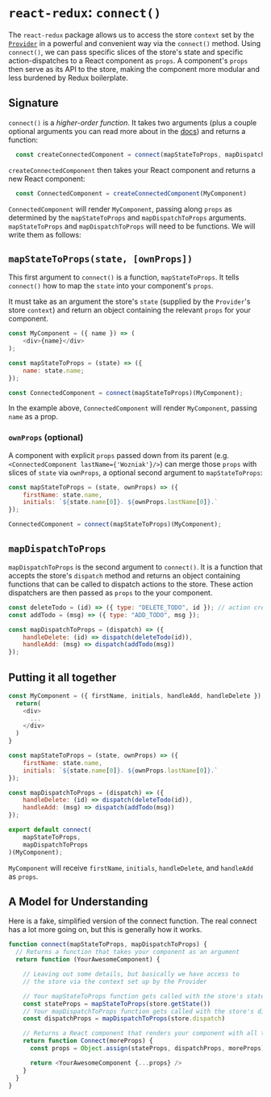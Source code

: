 # `react-redux`: `connect()`

The `react-redux` package allows us to access the store `context` set by the
[`Provider`][provider] in a powerful and convenient way via the `connect()`
method.  Using `connect()`, we can pass specific slices of the store's state
and specific action-dispatches to a React component as `props`. A component's
`props` then serve as its API to the store, making the component more modular and less
burdened by Redux boilerplate.

## Signature

`connect()` is a *higher-order function*. It takes two arguments (plus a couple
optional arguments you can read more about in the [docs][docs]) and returns a function:

```js
  const createConnectedComponent = connect(mapStateToProps, mapDispatchToProps)
```

`createConnectedComponent` then takes your React component and returns a new React component:

```js
  const ConnectedComponent = createConnectedComponent(MyComponent)
```

`ConnectedComponent` will render `MyComponent`, passing along `props` as
determined by the `mapStateToProps` and `mapDispatchToProps` arguments.
`mapStateToProps` and `mapDispatchToProps` will need to be functions. We will
write them as follows:

## `mapStateToProps(state, [ownProps])`

This first argument to `connect()` is a function, `mapStateToProps`. It tells
`connect()` how to map the `state` into your component's `props`.

It must take as an argument the store's `state` (supplied by the `Provider`'s store
`context`) and return an object containing the relevant `props` for your component.

```js
const MyComponent = ({ name }) => (
	<div>{name}</div>
);

const mapStateToProps = (state) => ({
	name: state.name;
});

const ConnectedComponent = connect(mapStateToProps)(MyComponent);
```

In the example above, `ConnectedComponent` will render `MyComponent`,
passing `name` as a prop.


### `ownProps` (optional)

A component with explicit `props` passed down from its parent
(e.g. `<ConnectedComponent lastName={'Wozniak'}/>`) can merge those `props` with
slices of `state` via `ownProps`, a optional second argument to `mapStateToProps`:

```js
const mapStateToProps = (state, ownProps) => ({
	firstName: state.name,
	initials: `${state.name[0]}. ${ownProps.lastName[0]}.`
});

ConnectedComponent = connect(mapStateToProps)(MyComponent);
```

## `mapDispatchToProps`

`mapDispatchToProps` is the second argument to `connect()`. It is a function
that accepts the store's `dispatch` method and returns an object containing
functions that can be called to dispatch actions to the store. These action
dispatchers are then passed as `props` to the your component.

```js
const deleteTodo = (id) => ({ type: "DELETE_TODO", id }); // action creators
const addTodo = (msg) => ({ type: "ADD_TODO", msg });

const mapDispatchToProps = (dispatch) => ({
	handleDelete: (id) => dispatch(deleteTodo(id)),
	handleAdd: (msg) => dispatch(addTodo(msg))
});
```

## Putting it all together

```js
const MyComponent = ({ firstName, initials, handleAdd, handleDelete }) => {
  return(
    <div>
      ...
    </div>
  )
}

const mapStateToProps = (state, ownProps) => ({
	firstName: state.name,
	initials: `${state.name[0]}. ${ownProps.lastName[0]}.`
});

const mapDispatchToProps = (dispatch) => ({
	handleDelete: (id) => dispatch(deleteTodo(id)),
	handleAdd: (msg) => dispatch(addTodo(msg))
});

export default connect(
	mapStateToProps,
	mapDispatchToProps
)(MyComponent);
```

`MyComponent` will receive `firstName`, `initials`, `handleDelete`,
and `handleAdd` as `props`.


## A Model for Understanding

Here is a fake, simplified version of the connect function. The real
connect has a lot more going on, but this is generally how it works.

```js
function connect(mapStateToProps, mapDispatchToProps) {
  // Returns a function that takes your component as an argument
  return function (YourAwesomeComponent) {

    // Leaving out some details, but basically we have access to
    // the store via the context set up by the Provider

    // Your mapStateToProps function gets called with the store's state
    const stateProps = mapStateToProps(store.getState())
    // Your mapDispatchToProps function gets called with the store's dispatch function
    const dispatchProps = mapDispatchToProps(store.dispatch)

    // Returns a React component that renders your component with all the props
    return function Connect(moreProps) {
      const props = Object.assign(stateProps, dispatchProps, moreProps)

      return <YourAwesomeComponent {...props} />
    }
  }
}
```

[docs]: https://github.com/reactjs/react-redux/blob/master/docs/api.md#connectmapstatetoprops-mapdispatchtoprops-mergeprops-options
[provider]: provider.md
